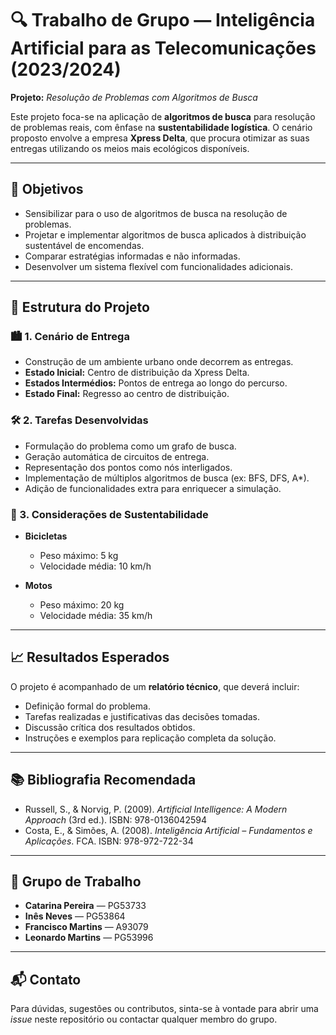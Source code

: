 # 🔍 Trabalho de Grupo — Inteligência Artificial para as Telecomunicações (2023/2024)

**Projeto:** *Resolução de Problemas com Algoritmos de Busca*  

Este projeto foca-se na aplicação de **algoritmos de busca** para resolução de problemas reais, com ênfase na **sustentabilidade logística**. O cenário proposto envolve a empresa **Xpress Delta**, que procura otimizar as suas entregas utilizando os meios mais ecológicos disponíveis.

---

## 🎯 Objetivos

- Sensibilizar para o uso de algoritmos de busca na resolução de problemas.
- Projetar e implementar algoritmos de busca aplicados à distribuição sustentável de encomendas.
- Comparar estratégias informadas e não informadas.
- Desenvolver um sistema flexível com funcionalidades adicionais.

---

## 🧱 Estrutura do Projeto

### 🏙️ 1. Cenário de Entrega

- Construção de um ambiente urbano onde decorrem as entregas.
- **Estado Inicial:** Centro de distribuição da Xpress Delta.  
- **Estados Intermédios:** Pontos de entrega ao longo do percurso.  
- **Estado Final:** Regresso ao centro de distribuição.  

### 🛠️ 2. Tarefas Desenvolvidas

- Formulação do problema como um grafo de busca.
- Geração automática de circuitos de entrega.
- Representação dos pontos como nós interligados.
- Implementação de múltiplos algoritmos de busca (ex: BFS, DFS, A*).
- Adição de funcionalidades extra para enriquecer a simulação.

### 🚴 3. Considerações de Sustentabilidade

- **Bicicletas**  
  - Peso máximo: 5 kg  
  - Velocidade média: 10 km/h

- **Motos**  
  - Peso máximo: 20 kg  
  - Velocidade média: 35 km/h

---

## 📈 Resultados Esperados

O projeto é acompanhado de um **relatório técnico**, que deverá incluir:

- Definição formal do problema.
- Tarefas realizadas e justificativas das decisões tomadas.
- Discussão crítica dos resultados obtidos.
- Instruções e exemplos para replicação completa da solução.

---

## 📚 Bibliografia Recomendada

- Russell, S., & Norvig, P. (2009). *Artificial Intelligence: A Modern Approach* (3rd ed.). ISBN: 978-0136042594  
- Costa, E., & Simões, A. (2008). *Inteligência Artificial – Fundamentos e Aplicações*. FCA. ISBN: 978-972-722-34

---

## 👥 Grupo de Trabalho

- **Catarina Pereira** — PG53733  
- **Inês Neves** — PG53864  
- **Francisco Martins** — A93079  
- **Leonardo Martins** — PG53996

---

## 📬 Contato

Para dúvidas, sugestões ou contributos, sinta-se à vontade para abrir uma *issue* neste repositório ou contactar qualquer membro do grupo.
